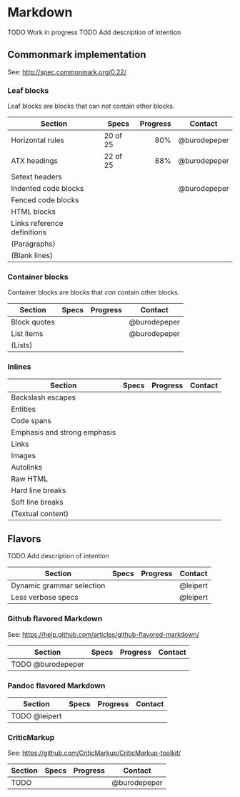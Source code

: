 # Markdown

TODO Work in progress
TODO Add description of intention

## Commonmark implementation

See: http://spec.commonmark.org/0.22/

### Leaf blocks

Leaf blocks are blocks that can _not_ contain other blocks.

| Section | Specs | Progress | Contact |
| ------- | ----- | -------: | ------- |
| Horizontal rules | 20 of 25 | 80% | @burodepeper |
| ATX headings | 22 of 25 | 88% | @burodepeper |
| Setext headers | | | |
| Indented code blocks | | | @burodepeper |
| Fenced code blocks | | | |
| HTML blocks | | | |
| Links reference definitions | | | |
| (Paragraphs) | | | |
| (Blank lines) | | | |

### Container blocks

Container blocks are blocks that _can_ contain other blocks.

| Section | Specs | Progress | Contact |
| ------- | ----- | -------: | ------- |
| Block quotes | | | @burodepeper |
| List items | | | @burodepeper |
| (Lists) | | | |

### Inlines

| Section | Specs | Progress | Contact |
| ------- | ----- | -------: | ------- |
| Backslash escapes | | | |
| Entities | | | |
| Code spans | | | |
| Emphasis and strong emphasis | | | |
| Links | | | |
| Images | | | |
| Autolinks | | | |
| Raw HTML | | | |
| Hard line breaks | | | |
| Soft line breaks | | | |
| (Textual content) | | | |

## Flavors

TODO Add description of intention

| Section | Specs | Progress | Contact |
| ------- | ----- | -------: | ------- |
| Dynamic grammar selection | | | @leipert |
| Less verbose specs | | | @leipert |

### Github flavored Markdown

See: https://help.github.com/articles/github-flavored-markdown/

| Section | Specs | Progress | Contact |
| ------- | ----- | -------: | ------- |
| TODO @burodepeper | | | |

### Pandoc flavored Markdown

| Section | Specs | Progress | Contact |
| ------- | ----- | -------: | ------- |
| TODO @leipert | | | |

### CriticMarkup

See: https://github.com/CriticMarkup/CriticMarkup-toolkit/

| Section | Specs | Progress | Contact |
| ------- | ----- | -------: | ------- |
| TODO | | | @burodepeper |

